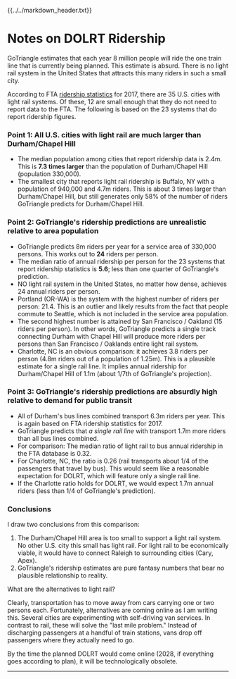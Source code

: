 {{../../markdown_header.txt}}

# Notes on DOLRT Ridership

GoTriangle estimates that each year 8 million people will ride the one train line that is currently being planned. This estimate is absurd. There is no light rail system in the United States that attracts this many riders in such a small city.

According to FTA [ridership statistics](https://www.transit.dot.gov/ntd/data-product/monthly-module-raw-data-release) for 2017, there are 35 U.S. cities with light rail systems. Of these, 12 are small enough that they do not need to report data to the FTA. The following is based on the 23 systems that do report ridership figures.

### Point 1: All U.S. cities with light rail are much larger than Durham/Chapel Hill

* The median population among cities that report ridership data is 2.4m. This is **7.3 times larger** than the population of Durham/Chapel Hill (population 330,000).
* The smallest city that reports light rail ridership is Buffalo, NY with a population of 940,000 and 4.7m riders. This is about 3 times larger than Durham/Chapel Hill, but still generates only 58% of the number of riders GoTriangle predicts for Durham/Chapel Hill.

### Point 2: GoTriangle's ridership predictions are unrealistic relative to area population

* GoTriangle predicts 8m riders per year for a service area of 330,000 persons. This works out to **24** riders per person.
* The median ratio of annual ridership per person for the 23 systems that report ridership statistics is **5.6**; less than one quarter of GoTriangle's prediction.
* NO light rail system in the United States, no matter how dense, achieves 24 annual riders per person.
* Portland (OR-WA) is the system with the highest number of riders per person: 21.4. This is an outlier and likely results from the fact that people commute to Seattle, which is not included in the service area population.
* The second highest number is attained by San Francisco / Oakland (15 riders per person). In other words, GoTriangle predicts a single track connecting Durham with Chapel Hill will produce more riders per persons than San Francisco / Oaklands entire light rail system.
* Charlotte, NC is an obvious comparison: it achieves 3.8 riders per person (4.8m riders out of a population of 1.25m). This is a plausible estimate for a single rail line. It implies annual ridership for Durham/Chapel Hill of 1.1m (about 1/7th of GoTriangle's projection).

### Point 3: GoTriangle's ridership predictions are absurdly high relative to demand for public transit

* All of Durham's bus lines combined transport 6.3m riders per year. This is again based on FTA ridership statistics for 2017.
* GoTriangle predicts that *a single rail line* with transport 1.7m more riders than all bus lines combined.
* For comparison: The median ratio of light rail to bus annual ridership in the FTA database is 0.32. 
* For Charlotte, NC, the ratio is 0.26 (rail transports about 1/4 of the passengers that travel by bus). This would seem like a reasonable expectation for DOLRT, which will feature only a single rail line.
* If the Charlotte ratio holds for DOLRT, we would expect 1.7m annual riders (less than 1/4 of GoTriangle's prediction).

### Conclusions

I draw two conclusions from this comparison:

1. The Durham/Chapel Hill area is too small to support a light rail system. No other U.S. city this small has light rail. For light rail to be economically viable, it would have to connect Raleigh to surrounding cities (Cary, Apex).
2. GoTriangle's ridership estimates are pure fantasy numbers that bear no plausible relationship to reality.

What are the alternatives to light rail?

Clearly, transportation has to move away from cars carrying one or two persons each. Fortunately, alternatives are coming online as I am writing this. Several cities are experimenting with self-driving van services. In contrast to rail, these will solve the "last mile problem." Instead of discharging passengers at a handful of train stations, vans drop off passengers where they actually need to go.

By the time the planned DOLRT would come online (2028, if everything goes according to plan), it will be technologically obsolete.

------------